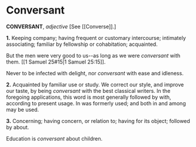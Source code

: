 # Conversant

**CONVERSANT**, _adjective_ \[See [[Converse]].\]

**1.** Keeping company; having frequent or customary intercourse; intimately associating; familiar by fellowship or cohabitation; acquainted.

But the men were very good to us--as long as we were _conversant_ with them. [[1 Samuel 25#15|1 Samuel 25:15]].

Never to be infected with delight, nor _conversant_ with ease and idleness.

**2.** Acquainted by familiar use or study. We correct our style, and improve our taste, by being _conversant_ with the best classical writers. In the foregoing applications, this word is most generally followed by with, according to present usage. In was formerly used; and both in and among may be used.

**3.** Concerning; having concern, or relation to; having for its object; followed by about.

Education is _conversant_ about children.